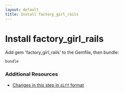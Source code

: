 ```yaml
---
layout: default
title: Install factory_girl_rails
---
```


<h1 id="main">Install factory_girl_rails</h1>

Add gem 'factory_girl_rails' to the Gemfile, then bundle:

```sh
bundle
```
### Additional Resources

* [Changes in this step in `diff` format](https://github.com/software-academy/rails_getting_started_bdd/commit/6def155676bc9b91879cfb8003864c8c6d6e7585)


